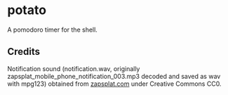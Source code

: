 # potato

A pomodoro timer for the shell.

## Credits
Notification sound (notification.wav, originally
zapsplat\_mobile\_phone\_notification\_003.mp3 decoded and saved as wav with
mpg123)
obtained from [zapsplat.com](https://www.zapsplat.com/) under Creative Commons
CC0.

